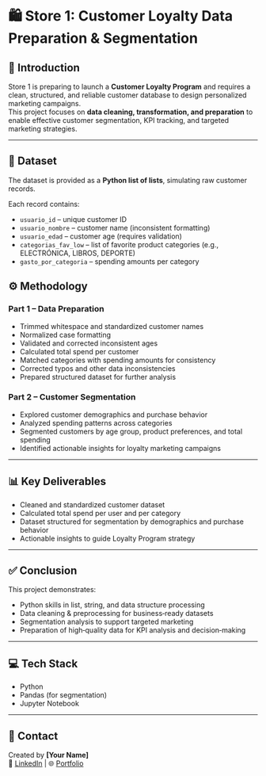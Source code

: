 # 🛍️ Store 1: Customer Loyalty Data Preparation & Segmentation  

## 📌 Introduction
Store 1 is preparing to launch a **Customer Loyalty Program** and requires a clean, structured, and reliable customer database to design personalized marketing campaigns.  
This project focuses on **data cleaning, transformation, and preparation** to enable effective customer segmentation, KPI tracking, and targeted marketing strategies.

---

## 📂 Dataset
The dataset is provided as a **Python list of lists**, simulating raw customer records.

Each record contains:
- `usuario_id` – unique customer ID  
- `usuario_nombre` – customer name (inconsistent formatting)  
- `usuario_edad` – customer age (requires validation)  
- `categorias_fav_low` – list of favorite product categories (e.g., ELECTRÓNICA, LIBROS, DEPORTE)  
- `gasto_por_categoria` – spending amounts per category  

## ⚙️ Methodology  

### Part 1 – Data Preparation 
- Trimmed whitespace and standardized customer names  
- Normalized case formatting  
- Validated and corrected inconsistent ages  
- Calculated total spend per customer  
- Matched categories with spending amounts for consistency  
- Corrected typos and other data inconsistencies  
- Prepared structured dataset for further analysis  

### Part 2 – Customer Segmentation
- Explored customer demographics and purchase behavior  
- Analyzed spending patterns across categories  
- Segmented customers by age group, product preferences, and total spending  
- Identified actionable insights for loyalty marketing campaigns  

---

## 📊 Key Deliverables  
- Cleaned and standardized customer dataset  
- Calculated total spend per user and per category  
- Dataset structured for segmentation by demographics and purchase behavior  
- Actionable insights to guide Loyalty Program strategy  

---

## ✅ Conclusion  
This project demonstrates:  
- Python skills in list, string, and data structure processing  
- Data cleaning & preprocessing for business‑ready datasets  
- Segmentation analysis to support targeted marketing  
- Preparation of high‑quality data for KPI analysis and decision‑making  

---

## 💻 Tech Stack  
- Python  
- Pandas (for segmentation)  
- Jupyter Notebook  
---

## 🤝 Contact  
Created by **[Your Name]**  
🔗 [LinkedIn](#) | 🌐 [Portfolio](#)

